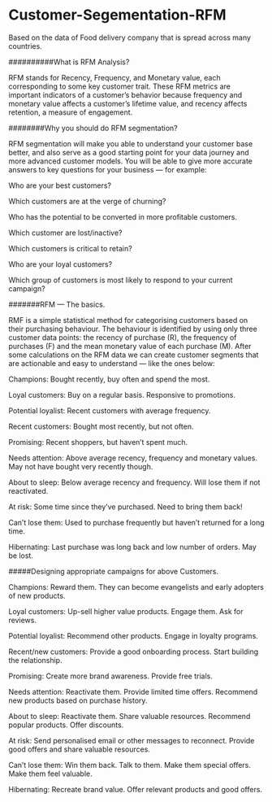 # Customer-Segementation-RFM
Based on the data of Food delivery company that is spread across many countries.


##########What is RFM Analysis?

RFM stands for Recency, Frequency, and Monetary value, each corresponding to some key customer trait. These RFM metrics are important indicators of a customer’s behavior because frequency and monetary value affects a customer’s lifetime value, and recency affects retention, a measure of engagement.


########Why you should do RFM segmentation?

RFM segmentation will make you able to understand your customer base better, and also serve as a good starting point for your data journey and more advanced customer models. You will be able to give more accurate answers to key questions for your business — for example:

Who are your best customers?

Which customers are at the verge of churning?

Who has the potential to be converted in more profitable customers.

Which customer are lost/inactive?

Which customers is critical to retain?

Who are your loyal customers?

Which group of customers is most likely to respond to your current campaign?


#######RFM — The basics.

RMF is a simple statistical method for categorising customers based on their purchasing behaviour. The behaviour is identified by using only three customer data points: the recency of purchase (R), the frequency of purchases (F) and the mean monetary value of each purchase (M). After some calculations on the RFM data we can create customer segments that are actionable and easy to understand — like the ones below:

Champions: Bought recently, buy often and spend the most.

Loyal customers: Buy on a regular basis. Responsive to promotions.

Potential loyalist: Recent customers with average frequency.

Recent customers: Bought most recently, but not often.

Promising: Recent shoppers, but haven’t spent much.

Needs attention: Above average recency, frequency and monetary values. May not have bought very recently though.

About to sleep: Below average recency and frequency. Will lose them if not reactivated.

At risk: Some time since they’ve purchased. Need to bring them back!

Can’t lose them: Used to purchase frequently but haven’t returned for a long time.

Hibernating: Last purchase was long back and low number of orders. May be lost.


#####Designing appropriate campaigns for above Customers.

Champions: Reward them. They can become evangelists and early adopters of new products.

Loyal customers: Up-sell higher value products. Engage them. Ask for reviews.

Potential loyalist: Recommend other products. Engage in loyalty programs.

Recent/new customers: Provide a good onboarding process. Start building the relationship.

Promising: Create more brand awareness. Provide free trials.

Needs attention: Reactivate them. Provide limited time offers. Recommend new products based on purchase history.

About to sleep: Reactivate them. Share valuable resources. Recommend popular products. Offer discounts.

At risk: Send personalised email or other messages to reconnect. Provide good offers and share valuable resources.

Can’t lose them: Win them back. Talk to them. Make them special offers. Make them feel valuable.

Hibernating: Recreate brand value. Offer relevant products and good offers.
